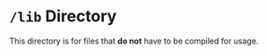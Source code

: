 `/lib` Directory
================

This directory is for files that **do not** have to be compiled for usage.

